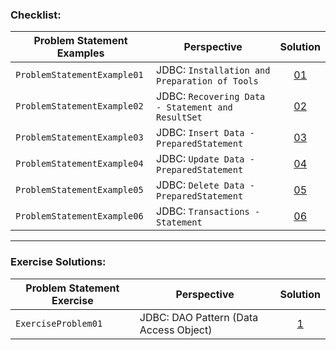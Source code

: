 ### Checklist:

| **Problem Statement Examples** | **Perspective**                                   | **Solution**                                                                                                                                                                                |
|--------------------------------|---------------------------------------------------|---------------------------------------------------------------------------------------------------------------------------------------------------------------------------------------------|
| `ProblemStatementExample01`    | JDBC: `Installation and Preparation of Tools`     | <center>[01](https://github.com/souzafcharles/Complete-Java-Object-Oriented-Programming-and-Projects/blob/master/Section_Q17_Database_Access_with_JDBC/ProblemStatementExample01)</center>  |
| `ProblemStatementExample02`    | JDBC: `Recovering Data - Statement and ResultSet` | <center>[02](https://github.com/souzafcharles/Complete-Java-Object-Oriented-Programming-and-Projects/blob/master/Section_Q17_Database_Access_with_JDBC/ProblemStatementExample02)</center>  |
| `ProblemStatementExample03`    | JDBC: `Insert Data - PreparedStatement`           | <center>[03](https://github.com/souzafcharles/Complete-Java-Object-Oriented-Programming-and-Projects/blob/master/Section_Q17_Database_Access_with_JDBC/ProblemStatementExample03)</center>  |
| `ProblemStatementExample04`    | JDBC: `Update Data - PreparedStatement`           | <center>[04](https://github.com/souzafcharles/Complete-Java-Object-Oriented-Programming-and-Projects/blob/master/Section_Q17_Database_Access_with_JDBC/ProblemStatementExample04)</center>  |
| `ProblemStatementExample05`    | JDBC: `Delete Data - PreparedStatement`           | <center>[05](https://github.com/souzafcharles/Complete-Java-Object-Oriented-Programming-and-Projects/blob/master/Section_Q17_Database_Access_with_JDBC/ProblemStatementExample05)</center>  |
| `ProblemStatementExample06`    | JDBC: `Transactions - Statement`                  | <center>[06](https://github.com/souzafcharles/Complete-Java-Object-Oriented-Programming-and-Projects/blob/master/Section_Q17_Database_Access_with_JDBC/ProblemStatementExample06)</center>  |

****
### Exercise Solutions:

| **Problem Statement Exercise** | **Perspective**                                   | **Solution**                                                                                                                                                                               |
|--------------------------------|---------------------------------------------------|--------------------------------------------------------------------------------------------------------------------------------------------------------------------------------------------|
| `ExerciseProblem01`            | JDBC: DAO Pattern (Data Access Object)            | <center>[1](https://github.com/souzafcharles/Complete-Java-Object-Oriented-Programming-and-Projects/blob/master/Section_Q17_Database_Access_with_JDBC/ProblemStatementExercise01)</center> |
